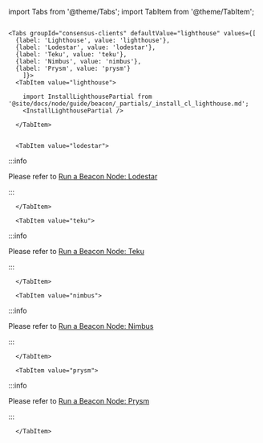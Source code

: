 import Tabs from '@theme/Tabs';
import TabItem from '@theme/TabItem';

```mdx-code-block

<Tabs groupId="consensus-clients" defaultValue="lighthouse" values={[
  {label: 'Lighthouse', value: 'lighthouse'},
  {label: 'Lodestar', value: 'lodestar'},
  {label: 'Teku', value: 'teku'},
  {label: 'Nimbus', value: 'nimbus'},
  {label: 'Prysm', value: 'prysm'}
    ]}>
  <TabItem value="lighthouse">

    import InstallLighthousePartial from '@site/docs/node/guide/beacon/_partials/_install_cl_lighthouse.md';
    <InstallLighthousePartial />

  </TabItem>


  <TabItem value="lodestar">
```

:::info

Please refer to [Run a Beacon Node: Lodestar](../lodestar.md)

:::

```mdx-code-block
  </TabItem>

  <TabItem value="teku">
```

:::info

Please refer to [Run a Beacon Node: Teku](../teku.md)

:::

```mdx-code-block
  </TabItem>

  <TabItem value="nimbus">
```

:::info

Please refer to [Run a Beacon Node: Nimbus](../nimbus.md)

:::

```mdx-code-block
  </TabItem>

  <TabItem value="prysm">
```

:::info

Please refer to [Run a Beacon Node: Prysm](../prysm.md)

:::

```mdx-code-block
  </TabItem>
```

</Tabs>